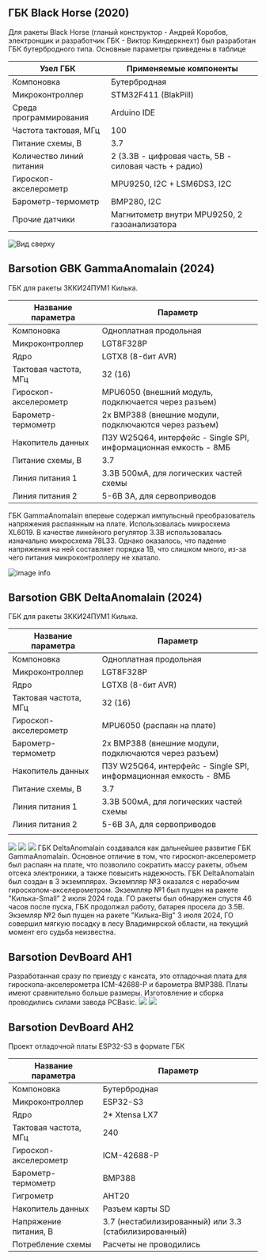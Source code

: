 ## ГБК Black Horse (2020)
Для ракеты Black Horse (гланый конструктор - Андрей Коробов, электронщик и разработчик ГБК - Виктор Киндеркнехт) был разработан ГБК бутербродного типа.
Основные параметры приведены в таблице

| Узел ГБК                 | Применяемые компоненты                                |
| ------------------------ | ----------------------------------------------------- |
| Компоновка               | Бутербродная                                          |
| Микроконтроллер          | STM32F411 (BlakPill)                                  |
| Среда программирования   | Arduino IDE                                           |
| Частота тактовая, МГц    | 100                                                   |
| Питание схемы, В         | 3.7                                                   |
| Количество линий питания | 2 (3.3В - цифровая часть, 5В - силовая часть + радио) |
| Гироскоп-акселерометр    | MPU9250, I2C + LSM6DS3, I2C                           |
| Барометр-термометр       | BMP280, I2C                                           |
| Прочие датчики           | Магнитометр внутри MPU9250, 2 газоанализатора         |

![Вид сверху](./photoes/BlackHorseGBK.jpg)

## Barsotion GBK GammaAnomalain (2024)
ГБК для ракеты 3ККИ24ПУМ1 Килька.

| Название параметра    | Параметр                                                         |
| --------------------- | ---------------------------------------------------------------- |
| Компоновка            | Одноплатная продольная                                           |
| Микроконтроллер       | LGT8F328P                                                        |
| Ядро                  | LGTX8 (8-бит AVR)                                                |
| Тактовая частота, МГц | 32 (16)                                                          |
| Гироскоп-акселерометр | MPU6050 (внешний модуль, подключается через разъем)              |
| Барометр-термометр    | 2x BMP388 (внешние модули, подключаются через разъем)            |
| Накопитель данных     | ПЗУ W25Q64, интерфейс - Single SPI, информационная емкость - 8МБ |
| Питание схемы, В      | 3.7                                                              |
| Линия питания 1       | 3.3В 500мА, для логических частей схемы                          |
| Линия питания 2       | 5-6В 3А, для сервоприводов                                       |
ГБК GammaAnomalain впервые содержал импульсный преобразователь напряжения распаянным на плате. Использовалась микросхема XL6019.
В качестве линейного регулятор 3.3В использовалась изначально микросхема 78L33. Однако оказалось, что падение напряжения на ней составляет порядка 1В, что слишком много, из-за чего питания микроконтроллеру не хватало.

![image info](./photoes/GammaAnomalain1.png)

## Barsotion GBK DeltaAnomalain (2024)
ГБК для ракеты 3ККИ24ПУМ1 Килька.

| Название параметра    | Параметр                                                         |
| --------------------- | ---------------------------------------------------------------- |
| Компоновка            | Одноплатная продольная                                           |
| Микроконтроллер       | LGT8F328P                                                        |
| Ядро                  | LGTX8 (8-бит AVR)                                                |
| Тактовая частота, МГц | 32 (16)                                                          |
| Гироскоп-акселерометр | MPU6050 (распаян на плате)                                       |
| Барометр-термометр    | 2x BMP388 (внешние модули, подключаются через разъем)            |
| Накопитель данных     | ПЗУ W25Q64, интерфейс - Single SPI, информационная емкость - 8МБ |
| Питание схемы, В      | 3.7                                                              |
| Линия питания 1       | 3.3В 500мА, для логических частей схемы                          |
| Линия питания 2       | 5-6В 3А, для сервоприводов                                       |
|                       |                                                                  |

![](./photoes/DeltaAnomalain1.jpg)
![](./photoes/photo_2024-09-25_22-34-47.jpg)
![](./photoes/photo_2024-09-25_22-34-48.jpg)
ГБК DeltaAnomalain создавался как дальнейшее развитие ГБК GammaAnomalain. Основное отличие в том, что гироскоп-акселерометр был распаян на плате, что позволило сократить массу ракеты, объем отсека электроники, а также повысить надежность. ГБК DeltaAnomalain был создан в 3 экземплярах. Экземпляр №3 оказался с нерабочим гироскопом-акселерометром. Экземпляр №1 был пущен на ракете "Килька-Small" 2 июля 2024 года. ГО ракеты был обнаружен спустя 46 часов после пуска, ГБК продолжал работу, батарея просела до 3.5В. Экземляр №2 был пущен на ракете "Килька-Big" 3 июля 2024, ГО совершил мягкую посадку в лесу Владимирской области, на текущий момент его судьба неизвестна.

## Barsotion DevBoard AH1
Разработанная сразу по приезду с кансата, это отладочная плата для гироскопа-акселерометра ICM-42688-P и барометра BMP388. Платы имеют сравнительно больше размеры. Изготовление и сборка проводились силами завода PCBasic.
![](./photoes/AH1_1.jpg)
![](./photoes/AH1_2.jpg)

## Barsotion DevBoard AH2
Проект отладочной платы ESP32-S3 в формате ГБК

| Название параметра    | Параметр                                              |
| --------------------- | ----------------------------------------------------- |
| Компоновка            | Бутербродная                                          |
| Микроконтроллер       | ESP32-S3                                              |
| Ядро                  | 2* Xtensa LX7                                         |
| Тактовая частота, МГц | 240                                                   |
| Гироскоп-акселерометр | ICM-42688-P                                           |
| Барометр-термометр    | BMP388                                                |
| Гигрометр             | AHT20                                                 |
| Накопитель данных     | Разъем карты SD                                       |
| Напряжение питания, В | 3.7 (нестабилизированный) или 3.3 (стабилизированный) |
| Потребление схемы     | Расчеты не проводились                                |
